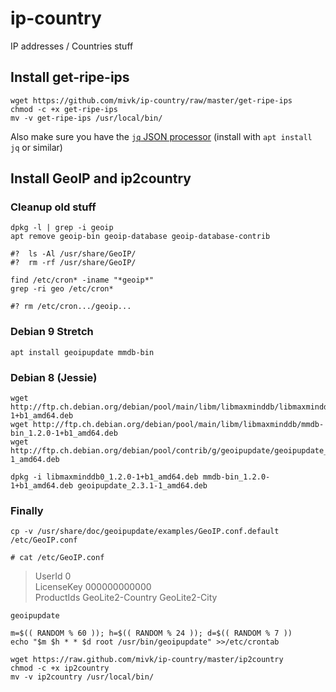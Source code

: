 # ip-country
IP addresses / Countries stuff

## Install get-ripe-ips

    wget https://github.com/mivk/ip-country/raw/master/get-ripe-ips
    chmod -c +x get-ripe-ips 
    mv -v get-ripe-ips /usr/local/bin/

Also make sure you have the [`jq` JSON processor](https://stedolan.github.io/jq/)  (install with `apt install jq` or similar)
## Install GeoIP and ip2country

### Cleanup old stuff

    dpkg -l | grep -i geoip
    apt remove geoip-bin geoip-database geoip-database-contrib

    #?	ls -Al /usr/share/GeoIP/
    #?	rm -rf /usr/share/GeoIP/

    find /etc/cron* -iname "*geoip*"
    grep -ri geo /etc/cron*

    #? rm /etc/cron.../geoip...

### Debian 9 Stretch

    apt install geoipupdate mmdb-bin

### Debian 8 (Jessie)

    wget http://ftp.ch.debian.org/debian/pool/main/libm/libmaxminddb/libmaxminddb0_1.2.0-1+b1_amd64.deb
    wget http://ftp.ch.debian.org/debian/pool/main/libm/libmaxminddb/mmdb-bin_1.2.0-1+b1_amd64.deb
    wget http://ftp.ch.debian.org/debian/pool/contrib/g/geoipupdate/geoipupdate_2.3.1-1_amd64.deb

    dpkg -i libmaxminddb0_1.2.0-1+b1_amd64.deb mmdb-bin_1.2.0-1+b1_amd64.deb geoipupdate_2.3.1-1_amd64.deb

### Finally

    cp -v /usr/share/doc/geoipupdate/examples/GeoIP.conf.default /etc/GeoIP.conf

    # cat /etc/GeoIP.conf

> UserId 0<br>
> LicenseKey 000000000000<br>
> ProductIds GeoLite2-Country GeoLite2-City<br>

    geoipupdate

    m=$(( RANDOM % 60 )); h=$(( RANDOM % 24 )); d=$(( RANDOM % 7 ))
    echo "$m $h * * $d root /usr/bin/geoipupdate" >>/etc/crontab

    wget https://raw.github.com/mivk/ip-country/master/ip2country
    chmod -c +x ip2country
    mv -v ip2country /usr/local/bin/

